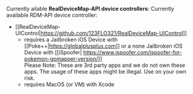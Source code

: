 Currently ailable **RealDeviceMap-API device controllers**:
   Currently available RDM-API device controller: 
  -  [[RealDeviceMap-UIControl|https://github.com/123FLO321/RealDeviceMap-UIControl]]
     - requires a Jailbroken iOS Device with [[Poke++|https://globalplusplus.com]] or a none Jailbroken iOS Device with [[iSpoofer| https://www.ispoofer.com/ispoofer-for-pokemon-gomapper-version/]]<br>
Please Note: These are 3rd party apps and we do not own these apps. The usage of these apps might be illegal. Use on your own risk.
     - requires MacOS (or VM) with Xcode